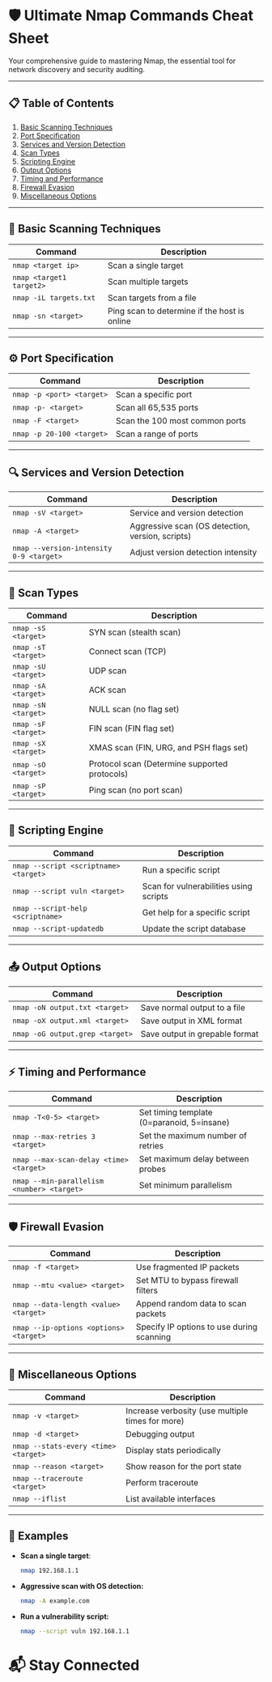 # 🛡️ **Ultimate Nmap Commands Cheat Sheet**

Your comprehensive guide to mastering Nmap, the essential tool for network discovery and security auditing.

---

## 📋 **Table of Contents**
1. [Basic Scanning Techniques](#basic-scanning-techniques)
2. [Port Specification](#port-specification)
3. [Services and Version Detection](#services-and-version-detection)
4. [Scan Types](#scan-types)
5. [Scripting Engine](#scripting-engine)
6. [Output Options](#output-options)
7. [Timing and Performance](#timing-and-performance)
8. [Firewall Evasion](#firewall-evasion)
9. [Miscellaneous Options](#miscellaneous-options)

---

## 📖 **Basic Scanning Techniques**
| **Command**                     | **Description**                              |
|---------------------------------|----------------------------------------------|
| `nmap <target ip>`              | Scan a single target                         |
| `nmap <target1 target2>`        | Scan multiple targets                        |
| `nmap -iL targets.txt`          | Scan targets from a file                     |
| `nmap -sn <target>`             | Ping scan to determine if the host is online |

---

## ⚙️ **Port Specification**
| **Command**                     | **Description**                              |
|---------------------------------|----------------------------------------------|
| `nmap -p <port> <target>`       | Scan a specific port                         |
| `nmap -p- <target>`             | Scan all 65,535 ports                        |
| `nmap -F <target>`              | Scan the 100 most common ports               |
| `nmap -p 20-100 <target>`       | Scan a range of ports                        |

---

## 🔍 **Services and Version Detection**
| **Command**                     | **Description**                              |
|---------------------------------|----------------------------------------------|
| `nmap -sV <target>`             | Service and version detection                |
| `nmap -A <target>`              | Aggressive scan (OS detection, version, scripts) |
| `nmap --version-intensity 0-9 <target>` | Adjust version detection intensity        |

---

## 📡 **Scan Types**
| **Command**                     | **Description**                              |
|---------------------------------|----------------------------------------------|
| `nmap -sS <target>`             | SYN scan (stealth scan)                      |
| `nmap -sT <target>`             | Connect scan (TCP)                           |
| `nmap -sU <target>`             | UDP scan                                     |
| `nmap -sA <target>`             | ACK scan                                     |
| `nmap -sN <target>`             | NULL scan (no flag set)                      |
| `nmap -sF <target>`             | FIN scan (FIN flag set)                      |
| `nmap -sX <target>`             | XMAS scan (FIN, URG, and PSH flags set)      |
| `nmap -sO <target>`             | Protocol scan (Determine supported protocols) |
| `nmap -sP <target>`             | Ping scan (no port scan)                     |

---

## 📜 **Scripting Engine**
| **Command**                     | **Description**                              |
|---------------------------------|----------------------------------------------|
| `nmap --script <scriptname> <target>` | Run a specific script                    |
| `nmap --script vuln <target>`   | Scan for vulnerabilities using scripts      |
| `nmap --script-help <scriptname>` | Get help for a specific script             |
| `nmap --script-updatedb`        | Update the script database                  |

---

## 📤 **Output Options**
| **Command**                     | **Description**                              |
|---------------------------------|----------------------------------------------|
| `nmap -oN output.txt <target>`  | Save normal output to a file                 |
| `nmap -oX output.xml <target>`  | Save output in XML format                    |
| `nmap -oG output.grep <target>` | Save output in grepable format               |

---

## ⚡ **Timing and Performance**
| **Command**                     | **Description**                              |
|---------------------------------|----------------------------------------------|
| `nmap -T<0-5> <target>`         | Set timing template (0=paranoid, 5=insane)   |
| `nmap --max-retries 3 <target>` | Set the maximum number of retries            |
| `nmap --max-scan-delay <time> <target>` | Set maximum delay between probes        |
| `nmap --min-parallelism <number> <target>` | Set minimum parallelism               |

---

## 🛡️ **Firewall Evasion**
| **Command**                     | **Description**                              |
|---------------------------------|----------------------------------------------|
| `nmap -f <target>`              | Use fragmented IP packets                    |
| `nmap --mtu <value> <target>`   | Set MTU to bypass firewall filters           |
| `nmap --data-length <value> <target>` | Append random data to scan packets       |
| `nmap --ip-options <options> <target>` | Specify IP options to use during scanning |

---

## 🔧 **Miscellaneous Options**
| **Command**                     | **Description**                              |
|---------------------------------|----------------------------------------------|
| `nmap -v <target>`              | Increase verbosity (use multiple times for more) |
| `nmap -d <target>`              | Debugging output                             |
| `nmap --stats-every <time> <target>` | Display stats periodically                |
| `nmap --reason <target>`        | Show reason for the port state               |
| `nmap --traceroute <target>`    | Perform traceroute                           |
| `nmap --iflist`                 | List available interfaces                    |

---

## 📂 **Examples**
- **Scan a single target**:  
  ```bash
  nmap 192.168.1.1
- **Aggressive scan with OS detection:**
  ```bash
  nmap -A example.com
- **Run a vulnerability script:**
   ```bash
   nmap --script vuln 192.168.1.1


# **📬 Stay Connected**
